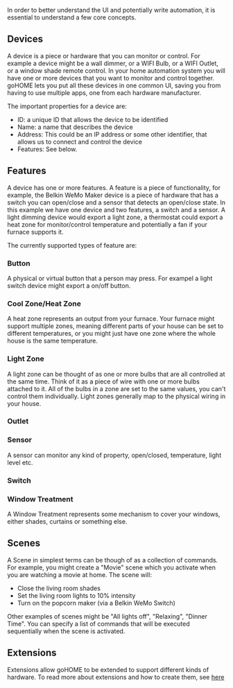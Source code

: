 In order to better understand the UI and potentially write automation, it is essential to understand a few core concepts.

## Devices
A device is a piece or hardware that you can monitor or control. For example a device might be a wall dimmer, or a WIFI Bulb, or a WIFI Outlet, or a window shade remote control. In your home automation system you will have one or more devices that you want to monitor and control together. goHOME lets you put all these devices in one common UI, saving you from having to use multiple apps, one from each hardware manufacturer.

The important properties for a device are:
  - ID: a unique ID that allows the device to be identified
  - Name: a name that describes the device
  - Address: This could be an IP address or some other identifier, that allows us to connect and control the device
  - Features: See below.

## Features
A device has one or more features. A feature is a piece of functionality, for example, the Belkin WeMo Maker device is a piece of hardware that has a switch you can open/close and a sensor that detects an open/close state. In this example we have one device and two features, a switch and a sensor.  A light dimming device would export a light zone, a thermostat could export a heat zone for monitor/control temperature and potentially a fan if your furnace supports it.

The currently supported types of feature are:
### Button
A physical or virtual button that a person may press. For exampel a light switch device might export a on/off button.

### Cool Zone/Heat Zone
A heat zone represents an output from your furnace.  Your furnace might support multiple zones, meaning different parts of your house can be set to different temperatures, or you might just have one zone where the whole house is the same temperature.

### Light Zone
A light zone can be thought of as one or more bulbs that are all controlled at the same time.  Think of it as a piece of wire with one or more bulbs attached to it. All of the bulbs in a zone are set to the same values, you can't control them individually.  Light zones generally map to the physical wiring in your house.

### Outlet
### Sensor
A sensor can monitor any kind of property, open/closed, temperature, light level etc.

### Switch

### Window Treatment
A Window Treatment represents some mechanism to cover your windows, either shades, curtains or something else. 

## Scenes
A Scene in simplest terms can be though of as a collection of commands. For example, you might create a "Movie" scene which you activate when you are watching a movie at home. The scene will:

  - Close the living room shades
  - Set the living room lights to 10% intensity
  - Turn on the popcorn maker (via a Belkin WeMo Switch)

Other examples of scenes might be "All lights off", "Relaxing", "Dinner Time". You can specify a list of commands that will be executed sequentially when the scene is activated.

## Extensions
Extensions allow goHOME to be extended to support different kinds of hardware. To read more about extensions and how to create them, see <a href="extensions.md">here</a>
